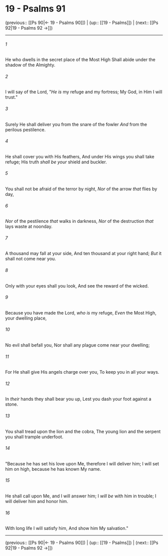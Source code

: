 # 19 - Psalms 91

(previous:: [[Ps 90|← 19 - Psalms 90]]) | (up:: [[19 - Psalms]]) | (next:: [[Ps 92|19 - Psalms 92 →]])

***


###### 1 
He who dwells in the secret place of the Most High Shall abide under the shadow of the Almighty. 

###### 2 
I will say of the Lord, "_He is_ my refuge and my fortress; My God, in Him I will trust." 

###### 3 
Surely He shall deliver you from the snare of the fowler _And_ from the perilous pestilence. 

###### 4 
He shall cover you with His feathers, And under His wings you shall take refuge; His truth _shall be your_ shield and buckler. 

###### 5 
You shall not be afraid of the terror by night, _Nor_ of the arrow _that_ flies by day, 

###### 6 
_Nor_ of the pestilence _that_ walks in darkness, _Nor_ of the destruction _that_ lays waste at noonday. 

###### 7 
A thousand may fall at your side, And ten thousand at your right hand; _But_ it shall not come near you. 

###### 8 
Only with your eyes shall you look, And see the reward of the wicked. 

###### 9 
Because you have made the Lord, _who is_ my refuge, _Even_ the Most High, your dwelling place, 

###### 10 
No evil shall befall you, Nor shall any plague come near your dwelling; 

###### 11 
For He shall give His angels charge over you, To keep you in all your ways. 

###### 12 
In _their_ hands they shall bear you up, Lest you dash your foot against a stone. 

###### 13 
You shall tread upon the lion and the cobra, The young lion and the serpent you shall trample underfoot. 

###### 14 
"Because he has set his love upon Me, therefore I will deliver him; I will set him on high, because he has known My name. 

###### 15 
He shall call upon Me, and I will answer him; I _will be_ with him in trouble; I will deliver him and honor him. 

###### 16 
With long life I will satisfy him, And show him My salvation."

***

(previous:: [[Ps 90|← 19 - Psalms 90]]) | (up:: [[19 - Psalms]]) | (next:: [[Ps 92|19 - Psalms 92 →]])
